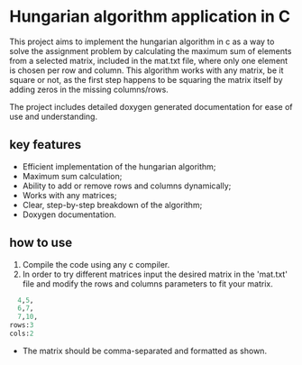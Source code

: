 # Hungarian algorithm application in C

  This project aims to implement the hungarian algorithm in c as a way to solve the assignment problem by calculating the maximum sum of elements from a selected matrix, included in the mat.txt file, where only one element is chosen per row and column. This algorithm works with any matrix, be it square or not, as the first step happens to be squaring the matrix itself by adding zeros in the missing columns/rows.

The project includes detailed doxygen generated documentation for ease of use and understanding.

## key features

  - Efficient implementation of the hungarian algorithm;
  - Maximum sum calculation;
  - Ability to add or remove rows and columns dynamically;
  - Works with any matrices;
  - Clear, step-by-step breakdown of the algorithm;
  - Doxygen documentation.

## how to use

  1. Compile the code using any c compiler.
  2. In order to try different matrices input the desired matrix in the 'mat.txt' file and modify the rows and columns parameters to fit your matrix.

```ruby
  4,5,
  6,7,
  7,10,
rows:3
cols:2
```

- The matrix should be comma-separated and formatted as shown.



